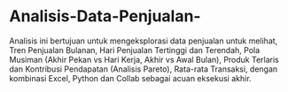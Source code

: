 # Analisis-Data-Penjualan-
Analisis ini bertujuan untuk mengeksplorasi data penjualan untuk melihat, Tren Penjualan Bulanan, Hari Penjualan Tertinggi dan Terendah, Pola Musiman (Akhir Pekan vs Hari Kerja, Akhir vs Awal Bulan), Produk Terlaris dan Kontribusi Pendapatan (Analisis Pareto), Rata-rata Transaksi, dengan kombinasi Excel, Python dan Collab sebagai acuan eksekusi akhir.
